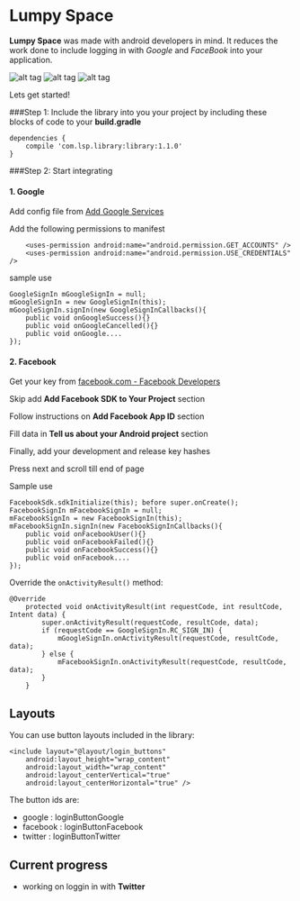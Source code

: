 # Lumpy Space

**Lumpy Space** was made with android developers in mind. It reduces the work done to include logging in with *Google* and *FaceBook* into your application.

![alt tag](Screenshot_2016-02-20-16-39-47.png?raw=true "Home page")
![alt tag](Screenshot_2016-02-20-16-41-08.png?raw=true "Facebook login activity")
![alt tag](Screenshot_2016-02-20-16-40-49.png?raw=true "Google account selection")


Lets get started!

###Step 1: Include the library into you your project by including these blocks of code to your **build.gradle**
```
dependencies {
    compile 'com.lsp.library:library:1.1.0'
}
```

###Step 2: Start integrating
#### 1. Google
Add config file from [Add Google Services](https://developers.google.com/mobile/add?platform=android&cntapi=signin&cnturl=https:%2F%2Fdevelopers.google.com%2Fidentity%2Fsign-in%2Fandroid%2Fsign-in%3Fconfigured%3Dtrue&cntlbl=Continue%20Adding%20Sign-In)

Add the following permissions to manifest
```
    <uses-permission android:name="android.permission.GET_ACCOUNTS" />
    <uses-permission android:name="android.permission.USE_CREDENTIALS" />
```
sample use
```
GoogleSignIn mGoogleSignIn = null;
mGoogleSignIn = new GoogleSignIn(this);
mGoogleSignIn.signIn(new GoogleSignInCallbacks(){
	public void onGoogleSuccess(){}
	public void onGoogleCancelled(){}
	public void onGoogle....
});
```
#### 2. Facebook
Get your key from [facebook.com - Facebook Developers](https://developers.facebook.com/quickstarts/?platform=android)

Skip add **Add Facebook SDK to Your Project** section

Follow instructions on **Add Facebook App ID** section

Fill data in **Tell us about your Android project** section

Finally, add your development and release key hashes

Press next and scroll till end of page
	
Sample use
```
FacebookSdk.sdkInitialize(this); before super.onCreate();
FacebookSignIn mFacebookSignIn = null;
mFacebookSignIn = new FacebookSignIn(this);
mFacebookSignIn.signIn(new FacebookSignInCallbacks(){
	public void onFacebookUser(){}
	public void onFacebookFailed(){}
	public void onFacebookSuccess(){}
	public void onFacebook....
});
```

Override the `onActivityResult()` method:

```
@Override
    protected void onActivityResult(int requestCode, int resultCode, Intent data) {
        super.onActivityResult(requestCode, resultCode, data);
        if (requestCode == GoogleSignIn.RC_SIGN_IN) {
            mGoogleSignIn.onActivityResult(requestCode, resultCode, data);
        } else {
            mFacebookSignIn.onActivityResult(requestCode, resultCode, data);
        }
    }
```

## Layouts
You can use button layouts included in the library:
```
<include layout="@layout/login_buttons"
	android:layout_height="wrap_content"
	android:layout_width="wrap_content"
	android:layout_centerVertical="true"
	android:layout_centerHorizontal="true" />
```

The button ids are:

- google : loginButtonGoogle
- facebook : loginButtonFacebook
- twitter : loginButtonTwitter

## Current progress
- working on loggin in with **Twitter**
